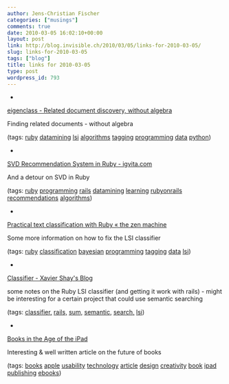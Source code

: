 ```yaml
---
author: Jens-Christian Fischer
categories: ["musings"]
comments: true
date: 2010-03-05 16:02:10+00:00
layout: post
link: http://blog.invisible.ch/2010/03/05/links-for-2010-03-05/
slug: links-for-2010-03-05
tags: ["blog"]
title: links for 2010-03-05
type: post
wordpress_id: 793
---
```


  * 
                

[eigenclass - Related document discovery, without algebra](http://eigenclass.org/hiki/related-document-discovery)


                

Finding related documents - without algebra


                

(tags: [ruby](http://delicious.com/jaycee/ruby) [datamining](http://delicious.com/jaycee/datamining) [lsi](http://delicious.com/jaycee/lsi) [algorithms](http://delicious.com/jaycee/algorithms) [tagging](http://delicious.com/jaycee/tagging) [programming](http://delicious.com/jaycee/programming) [data](http://delicious.com/jaycee/data) [python](http://delicious.com/jaycee/python))


            
  * 
                

[SVD Recommendation System in Ruby - igvita.com](http://www.igvita.com/2007/01/15/svd-recommendation-system-in-ruby/)


                

And a detour on SVD in Ruby


                

(tags: [ruby](http://delicious.com/jaycee/ruby) [programming](http://delicious.com/jaycee/programming) [rails](http://delicious.com/jaycee/rails) [datamining](http://delicious.com/jaycee/datamining) [learning](http://delicious.com/jaycee/learning) [rubyonrails](http://delicious.com/jaycee/rubyonrails) [recommendations](http://delicious.com/jaycee/recommendations) [algorithms](http://delicious.com/jaycee/algorithms))


            
  * 
                

[Practical text classification with Ruby « the zen machine](http://zenmachine.wordpress.com/practical-text-classification-with-ruby/)


                

Some more information on how to fix the LSI classifier


                

(tags: [ruby](http://delicious.com/jaycee/ruby) [classification](http://delicious.com/jaycee/classification) [bayesian](http://delicious.com/jaycee/bayesian) [programming](http://delicious.com/jaycee/programming) [tagging](http://delicious.com/jaycee/tagging) [data](http://delicious.com/jaycee/data) [lsi](http://delicious.com/jaycee/lsi))


            
  * 
                

[Classifier - Xavier Shay's Blog](http://rhnh.net/classifier)


                

some notes on the Ruby LSI classifier (and getting it work with rails) - might be interesting for a certain project that could use semantic searching


                

(tags: [classifier,](http://delicious.com/jaycee/classifier%2C) [rails,](http://delicious.com/jaycee/rails%2C) [sum,](http://delicious.com/jaycee/sum%2C) [semantic,](http://delicious.com/jaycee/semantic%2C) [search,](http://delicious.com/jaycee/search%2C) [lsi](http://delicious.com/jaycee/lsi))


            
  * 
                

[Books in the Age of the iPad](http://craigmod.com/journal/ipad_and_books/)


                

Interesting & well written article on the future of books


                

(tags: [books](http://delicious.com/jaycee/books) [apple](http://delicious.com/jaycee/apple) [usability](http://delicious.com/jaycee/usability) [technology](http://delicious.com/jaycee/technology) [article](http://delicious.com/jaycee/article) [design](http://delicious.com/jaycee/design) [creativity](http://delicious.com/jaycee/creativity) [book](http://delicious.com/jaycee/book) [ipad](http://delicious.com/jaycee/ipad) [publishing](http://delicious.com/jaycee/publishing) [ebooks](http://delicious.com/jaycee/ebooks))


            
